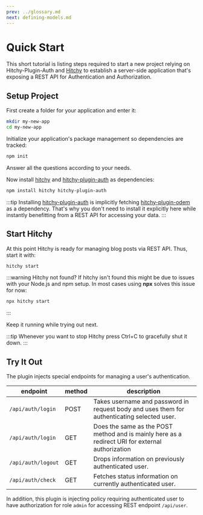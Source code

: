 ```yaml
---
prev: ../glossary.md
next: defining-models.md
---
```


# Quick Start

This short tutorial is listing steps required to start a new project relying on Hitchy-Plugin-Auth and [Hitchy](https://hitchyjs.github.io/core/) to establish a server-side application that's exposing a REST API for Authentication and Authorization.

## Setup Project

First create a folder for your application and enter it:

```bash
mkdir my-new-app
cd my-new-app
```

Initialize your application's package management so dependencies are tracked:

```bash
npm init
```

Answer all the questions according to your needs.

Now install [hitchy](https://www.npmjs.com/package/hitchy) and [hitchy-plugin-auth](https://www.npmjs.com/package/hitchy-plugin-auth) as dependencies:

```bash
npm install hitchy hitchy-plugin-auth
```

:::tip
Installing [hitchy-plugin-auth](https://www.npmjs.com/package/hitchy-plugin-auth) is implicitly fetching [hitchy-plugin-odem](https://www.npmjs.com/package/hitchy-plugin-odem) as a dependency. That's why you don't need to install it explicitly here while instantly benefitting from a REST API for accessing your data. 
:::

## Start Hitchy

At this point Hitchy is ready for managing blog posts via REST API. Thus, start it with:

```bash
hitchy start
```

:::warning Hitchy not found?
If hitchy isn't found this might be due to issues with your Node.js and npm setup. In most cases using **npx** solves this issue for now:

```bash
npx hitchy start
```
:::

Keep it running while trying out next.

:::tip
Whenever you want to stop Hitchy press Ctrl+C to gracefully shut it down.
:::


## Try It Out

The plugin injects special endpoints for managing a user's authentication.

| endpoint | method | description |
|----------|--------|-------------|
| `/api/auth/login` | POST | Takes username and password in request body and uses them for authenticating selected user. |
| `/api/auth/login` | GET | Does the same as the POST method and is mainly here as a redirect URI for external authorization |
| `/api/auth/logout` | GET | Drops information on previously authenticated user. |
| `/api/auth/check` | GET | Fetches status information on currently authenticated user. |


In addition, this plugin is injecting policy requiring authenticated user to have authorization for role `admin` for accessing REST endpoint `/api/user`.



